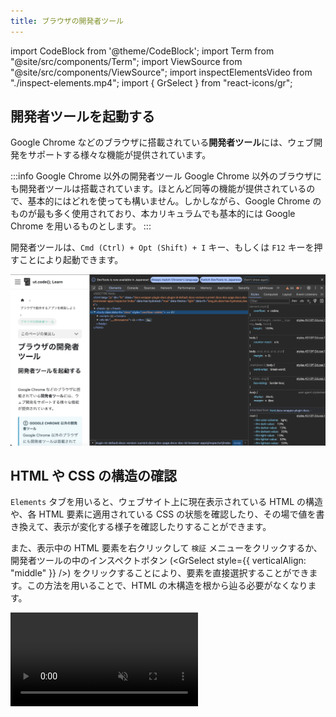 ```yaml
---
title: ブラウザの開発者ツール
---
```


import CodeBlock from '@theme/CodeBlock';
import Term from "@site/src/components/Term";
import ViewSource from "@site/src/components/ViewSource";
import inspectElementsVideo from "./inspect-elements.mp4";
import { GrSelect } from "react-icons/gr";

## 開発者ツールを起動する

Google Chrome などのブラウザに搭載されている**開発者ツール**には、ウェブ開発をサポートする様々な機能が提供されています。

:::info Google Chrome 以外の開発者ツール
Google Chrome 以外のブラウザにも開発者ツールは搭載されています。ほとんど同等の機能が提供されているので、基本的にはどれを使っても構いません。しかしながら、Google Chrome のものが最も多く使用されており、本カリキュラムでも基本的には Google Chrome を用いるものとします。
:::

開発者ツールは、`Cmd (Ctrl) + Opt (Shift) + I` キー、もしくは `F12` キーを押すことにより起動できます。

![開発者ツールを起動した様子](open-inspector.png)

## HTML や CSS の構造の確認

`Elements` タブを用いると、ウェブサイト上に現在表示されている HTML の構造や、各 HTML 要素に適用されている CSS の状態を確認したり、その場で値を書き換えて、表示が変化する様子を確認したりすることができます。

また、表示中の HTML 要素を右クリックして `検証` メニューをクリックするか、開発者ツールの中のインスペクトボタン (<GrSelect style={{ verticalAlign: "middle" }} />) をクリックすることにより、要素を直接選択することができます。この方法を用いることで、HTML の木構造を根から辿る必要がなくなります。

<video src={inspectElementsVideo} muted autoPlay loop controls />

### 課題

あなたのお気に入りのニュースサイトの記事をひとつ選び、その中に現れる人物名を、 `Elements` タブの機能を用いて自分の名前に変えてみましょう。悪用厳禁です！

## デバッガ

**デバッガ** は、プログラムのバグを探し、解決するために役立つソフトウェアです。ブラウザの開発者ツールには、通常 JavaScript のデバッガが搭載されています。

デバッガを用いることで、プログラムが実行される様子を細かく観測することができます。次のプログラムで試してみましょう。

```html title="index.html"
<!DOCTYPE html>
<html lang="ja">
  <head>
    <meta charset="utf-8" />
    <title>Title</title>
  </head>
  <body>
    <div id="result"></div>
    <script src="./script.js"></script>
  </body>
</html>
```

```javascript title=script.js
function add(a, b) {
  return a + b;
}

let resultElement = document.getElementById("result");
let sum = add(3, 4);
resultElement.textContent = sum;
```

JavaScript のデバッガは主に `Sources` タブから用います。まずはこのタブを開き、サイドパネルに表示された `script.js` を開きましょう。

![デバッガでファイルを開く](./open-file-in-debugger.png)

続いて、5行目の行番号が表示されている部分をクリックして**ブレークポイント**を設置します。この状態でブラウザを更新してみてください。

JavaScript の実行がブレークポイントを設定した地点に差し掛かると、プログラムの実行がデバッガにより一時停止されます。

:::info
上記のプログラムにおいて、ページの読み込みの完了時にはすでに JavaScript の実行が終わっています。このため、ブレークポイントを設置した行のプログラムは、ページを更新するまで再度実行されません。
:::

:::caution
上の画像の中の、緑色の四角で表示されている部分は、**これから実行されようとしている行**を表します。つまり、5行目のプログラムは、この時点ではまだ実行されていません。
:::

![ブレークポイントの設置](./set-breakpoint.png)

続いて、**ステップ オーバー**ボタンを押します。ステップ オーバーは、現在の行を実行し、次の行に進む操作です。これにより、緑色の四角が6行目に移ります。

![ステップ オーバー](./step-over.png)

この状態で、`resultElement` の部分にマウスカーソルを乗せてみましょう。`resultElement` 変数の中身が表示されます。変数の値がオブジェクトの場合は、その内部を見ることもできます。おなじみの `textContent` プロパティなども存在していることが分かりますね。

![オブジェクトの中身を見る](./inspect-object.png)

次は、**ステップ イン**ボタンを押してみましょう。現在の行が関数呼び出しだった場合、実行が関数の中に移ります。

![ステップ イン](./step-in.png)

右側のパネルの `Call Stack` (**コール スタック**) 部分を見てみてください。ここには、現在実行されている関数が、どの順番で実行されているのかが表示されています。この場合は、`script.js` というファイルの 6 行目から `add` 関数が呼び出されていることが分かります。

![コール スタック](./call-stack.png)

最後に、**ステップ アウト**ボタンを押しましょう。このボタンを押すと、現在実行されている関数が最後まで実行され、呼び出し元の関数の実行に戻ります。

![ステップ アウト](./step-out.png)

### 課題

次のプログラムの 4 行目では、`add` 関数は 3 回実行されます。どのような順番で関数が呼び出されているか、デバッガを用いて確認してみてください。

```javascript title=script.js
function add(a, b) {
  return a + b;
}

let result = add(add(1, 2), add(3, 4));
document.write(result);
```
